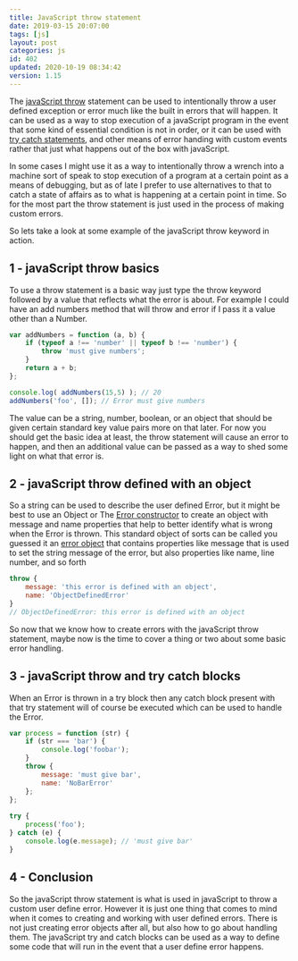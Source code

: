 ```yaml
---
title: JavaScript throw statement
date: 2019-03-15 20:07:00
tags: [js]
layout: post
categories: js
id: 402
updated: 2020-10-19 08:34:42
version: 1.15
---
```


The [javaScript throw](https://developer.mozilla.org/en-US/docs/Web/JavaScript/Reference/Statements/throw) statement can be used to intentionally throw a user defined exception or error much like the built in errors that will happen. It can be used as a way to stop execution of a javaScript program in the event that some kind of essential condition is not in order, or it can be used with [try catch statements](/2019/03/02/js-javascript-try/), and other means of error handing with custom events rather that just what happens out of the box with javaScript. 

In some cases I might use it as a way to intentionally throw a wrench into a machine sort of speak to stop execution of a program at a certain point as a means of debugging, but as of late I prefer to use alternatives to that to catch a state of affairs as to what is happening at a certain point in time. So for the most part the throw statement is just used in the process of making custom errors.

So lets take a look at some example of the javaScript throw keyword in action.

<!-- more -->

## 1 - javaScript throw basics

To use a throw statement is a basic way just type the throw keyword followed by a value that reflects what the error is about. For example I could have an add numbers method that will throw and error if I pass it a value other than a Number.

```js
var addNumbers = function (a, b) {
    if (typeof a !== 'number' || typeof b !== 'number') {
        throw 'must give numbers';
    }
    return a + b;
};

console.log( addNumbers(15,5) ); // 20
addNumbers('foo', []); // Error must give numbers
```

The value can be a string, number, boolean, or an object that should be given certain standard key value pairs more on that later. For now you should get the basic idea at least, the throw statement will cause an error to happen, and then an additional value can be passed as a way to shed some light on what that error is.

## 2 - javaScript throw defined with an object

So a string can be used to describe the user defined Error, but it might be best to use an Object or The [Error constructor](https://developer.mozilla.org/en-US/docs/Web/JavaScript/Reference/Global_Objects/Error/Error) to create an object with message and name properties that help to better identify what is wrong when the Error is thrown. This standard object of sorts can be called you guessed it an [error object](https://developer.mozilla.org/en-US/docs/Web/JavaScript/Reference/Global_Objects/Error) that contains properties like message that is used to set the string message of the error, but also properties like name, line number, and so forth

```js
throw {
    message: 'this error is defined with an object',
    name: 'ObjectDefinedError'
}
// ObjectDefinedError: this error is defined with an object
```

So now that we know how to create errors with the javaScript throw statement, maybe now is the time to cover a thing or two about some basic error handling.

## 3 - javaScript throw and try catch blocks

When an Error is thrown in a try block then any catch block present with that try statement will of course be executed which can be used to handle the Error.

```js
var process = function (str) {
    if (str === 'bar') {
        console.log('foobar');
    }
    throw {
        message: 'must give bar',
        name: 'NoBarError'
    };
};
 
try {
    process('foo');
} catch (e) {
    console.log(e.message); // 'must give bar'
}
```

## 4 - Conclusion

So the javaScript throw statement is what is used in javaScript to throw a custom user define error. However it is just one thing that comes to mind when it comes to creating and working with user defined errors. There is not just creating error objects after all, but also how to go about handling them. The javaScript try and catch blocks can be used as a way to define some code that will run in the event that a user define error happens.
